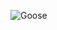 ![Goose](https://github.com/Gwinbllade/GooseGame/assets/103678886/3dfea702-013c-4c30-8e1e-ac360ff5a93d)
